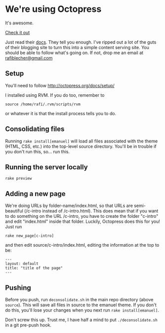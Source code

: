 # We're using Octopress
It's awesome.

[Check it out](http://octopress.org)

Just read their [docs](http://octopress.org/docs/). They tell you enough.
I've ripped out a lot of the guts of their blogging site to turn this
into a simple content serving site. You should be able to follow what's
going on. If not, drop me an email at rafiblecher@gmail.com

## Setup

You'll need to follow http://octopress.org/docs/setup/

I installed using RVM. If you do too, remember to

    source /home/rafi/.rvm/scripts/rvm

or whatever it is that the install process tells you to do.

## Consolidating files

Running `rake install[emanuel]` will load all files associated with the theme
(HTML, CSS, etc.) into the top-level source directory. You'll be in trouble if
you don't run this, so... run this.

## Running the server locally

    rake preview

## Adding a new page

We're doing URLs by folder-name/index.html, so that URLs are semi-beautiful
(/c-intro instead of /c-intro.html). This does mean that if you want to do
something on the URL /c-intro, you have to create the folder "c-intro" and
edit "index.html" inside that folder. Luckily, Octopress does this for you!
Just run

    rake new_page[c-intro]

and then edit source/c-intro/index.html, editing the information at the top to
be:

    ---
    layout: default
    title: "title of the page"
    ---

## Pushing
Before you push, run `deconsolidate.sh` in the main repo directory (above
`source`). This will save all files in source to the emanuel theme.
If you don't do this, you'll lose your changes when you next run
`rake install[emanuel]`.

Don't screw this up. Trust me, I have half a mind to put `./deconsolidate.sh`
in a git pre-push hook.
